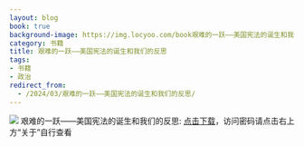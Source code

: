 ```yaml
---
layout: blog
book: true
background-image: https://img.locyoo.com/book艰难的一跃——美国宪法的诞生和我们的反思.jpg
category: 书籍
title: 艰难的一跃——美国宪法的诞生和我们的反思
tags:
- 书籍
- 政治
redirect_from:
  - /2024/03/艰难的一跃——美国宪法的诞生和我们的反思/
---
```

![](https://img.locyoo.com/book艰难的一跃——美国宪法的诞生和我们的反思.jpg)
艰难的一跃——美国宪法的诞生和我们的反思: <a name = "ref1" href="https://url18.ctfile.com/f/50983618-1380049033-a6432c?p=3619">点击下载</a>，访问密码请点击右上方“关于”自行查看